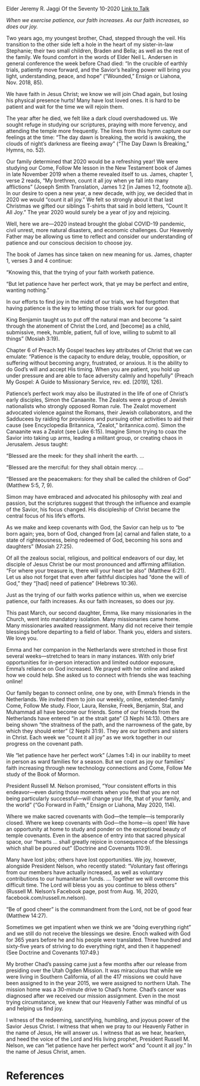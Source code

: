 Elder Jeremy R. Jaggi
Of the Seventy
10-2020
[Link to Talk](https://www.churchofjesuschrist.org/study/general-conference/2020/10/52jaggi?lang=eng)

_When we exercise patience, our faith increases. As our faith increases, so does our joy._

Two years ago, my youngest brother, Chad, stepped through the veil. His transition to the other side left a hole in the heart of my sister-in-law Stephanie; their two small children, Braden and Bella; as well as the rest of the family. We found comfort in the words of Elder Neil L. Andersen in general conference the week before Chad died: “In the crucible of earthly trials, patiently move forward, and the Savior’s healing power will bring you light, understanding, peace, and hope” (“Wounded,” Ensign or Liahona, Nov. 2018, 85).



We have faith in Jesus Christ; we know we will join Chad again, but losing his physical presence hurts! Many have lost loved ones. It is hard to be patient and wait for the time we will rejoin them.

The year after he died, we felt like a dark cloud overshadowed us. We sought refuge in studying our scriptures, praying with more fervency, and attending the temple more frequently. The lines from this hymn capture our feelings at the time: “The day dawn is breaking, the world is awaking, the clouds of night’s darkness are fleeing away” (“The Day Dawn Is Breaking,” Hymns, no. 52).

Our family determined that 2020 would be a refreshing year! We were studying our Come, Follow Me lesson in the New Testament book of James in late November 2019 when a theme revealed itself to us. James, chapter 1, verse 2 reads, “My brethren, count it all joy when ye fall into many afflictions” (Joseph Smith Translation, James 1:2 [in James 1:2, footnote a]). In our desire to open a new year, a new decade, with joy, we decided that in 2020 we would “count it all joy.” We felt so strongly about it that last Christmas we gifted our siblings T-shirts that said in bold letters, “Count It All Joy.” The year 2020 would surely be a year of joy and rejoicing.

Well, here we are—2020 instead brought the global COVID-19 pandemic, civil unrest, more natural disasters, and economic challenges. Our Heavenly Father may be allowing us time to reflect and consider our understanding of patience and our conscious decision to choose joy.

The book of James has since taken on new meaning for us. James, chapter 1, verses 3 and 4 continue:

“Knowing this, that the trying of your faith worketh patience.

“But let patience have her perfect work, that ye may be perfect and entire, wanting nothing.”

In our efforts to find joy in the midst of our trials, we had forgotten that having patience is the key to letting those trials work for our good.

King Benjamin taught us to put off the natural man and become “a saint through the atonement of Christ the Lord, and [become] as a child, submissive, meek, humble, patient, full of love, willing to submit to all things” (Mosiah 3:19).

Chapter 6 of Preach My Gospel teaches key attributes of Christ that we can emulate: “Patience is the capacity to endure delay, trouble, opposition, or suffering without becoming angry, frustrated, or anxious. It is the ability to do God’s will and accept His timing. When you are patient, you hold up under pressure and are able to face adversity calmly and hopefully” (Preach My Gospel: A Guide to Missionary Service, rev. ed. [2019], 126).

Patience’s perfect work may also be illustrated in the life of one of Christ’s early disciples, Simon the Canaanite. The Zealots were a group of Jewish nationalists who strongly opposed Roman rule. The Zealot movement advocated violence against the Romans, their Jewish collaborators, and the Sadducees by raiding for provisions and pursuing other activities to aid their cause (see Encyclopedia Britannica, “Zealot,” britannica.com). Simon the Canaanite was a Zealot (see Luke 6:15). Imagine Simon trying to coax the Savior into taking up arms, leading a militant group, or creating chaos in Jerusalem. Jesus taught:

“Blessed are the meek: for they shall inherit the earth. …

“Blessed are the merciful: for they shall obtain mercy. …

“Blessed are the peacemakers: for they shall be called the children of God” (Matthew 5:5, 7, 9).

Simon may have embraced and advocated his philosophy with zeal and passion, but the scriptures suggest that through the influence and example of the Savior, his focus changed. His discipleship of Christ became the central focus of his life’s efforts.

As we make and keep covenants with God, the Savior can help us to “be born again; yea, born of God, changed from [a] carnal and fallen state, to a state of righteousness, being redeemed of God, becoming his sons and daughters” (Mosiah 27:25).

Of all the zealous social, religious, and political endeavors of our day, let disciple of Jesus Christ be our most pronounced and affirming affiliation. “For where your treasure is, there will your heart be also” (Matthew 6:21). Let us also not forget that even after faithful disciples had “done the will of God,” they “[had] need of patience” (Hebrews 10:36).

Just as the trying of our faith works patience within us, when we exercise patience, our faith increases. As our faith increases, so does our joy.

This past March, our second daughter, Emma, like many missionaries in the Church, went into mandatory isolation. Many missionaries came home. Many missionaries awaited reassignment. Many did not receive their temple blessings before departing to a field of labor. Thank you, elders and sisters. We love you.

Emma and her companion in the Netherlands were stretched in those first several weeks—stretched to tears in many instances. With only brief opportunities for in-person interaction and limited outdoor exposure, Emma’s reliance on God increased. We prayed with her online and asked how we could help. She asked us to connect with friends she was teaching online!

Our family began to connect online, one by one, with Emma’s friends in the Netherlands. We invited them to join our weekly, online, extended-family Come, Follow Me study. Floor, Laura, Renske, Freek, Benjamin, Stal, and Muhammad all have become our friends. Some of our friends from the Netherlands have entered “in at the strait gate” (3 Nephi 14:13). Others are being shown “the straitness of the path, and the narrowness of the gate, by which they should enter” (2 Nephi 31:9). They are our brothers and sisters in Christ. Each week we “count it all joy” as we work together in our progress on the covenant path.

We “let patience have her perfect work” (James 1:4) in our inability to meet in person as ward families for a season. But we count as joy our families’ faith increasing through new technology connections and Come, Follow Me study of the Book of Mormon.

President Russell M. Nelson promised, “Your consistent efforts in this endeavor—even during those moments when you feel that you are not being particularly successful—will change your life, that of your family, and the world” (“Go Forward in Faith,” Ensign or Liahona, May 2020, 114).

Where we make sacred covenants with God—the temple—is temporarily closed. Where we keep covenants with God—the home—is open! We have an opportunity at home to study and ponder on the exceptional beauty of temple covenants. Even in the absence of entry into that sacred physical space, our “hearts … shall greatly rejoice in consequence of the blessings which shall be poured out” (Doctrine and Covenants 110:9).

Many have lost jobs; others have lost opportunities. We joy, however, alongside President Nelson, who recently stated: “Voluntary fast offerings from our members have actually increased, as well as voluntary contributions to our humanitarian funds. … Together we will overcome this difficult time. The Lord will bless you as you continue to bless others” (Russell M. Nelson’s Facebook page, post from Aug. 16, 2020, facebook.com/russell.m.nelson).

“Be of good cheer” is the commandment from the Lord, not be of good fear (Matthew 14:27).

Sometimes we get impatient when we think we are “doing everything right” and we still do not receive the blessings we desire. Enoch walked with God for 365 years before he and his people were translated. Three hundred and sixty-five years of striving to do everything right, and then it happened! (See Doctrine and Covenants 107:49.)

My brother Chad’s passing came just a few months after our release from presiding over the Utah Ogden Mission. It was miraculous that while we were living in Southern California, of all the 417 missions we could have been assigned to in the year 2015, we were assigned to northern Utah. The mission home was a 30-minute drive to Chad’s home. Chad’s cancer was diagnosed after we received our mission assignment. Even in the most trying circumstance, we knew that our Heavenly Father was mindful of us and helping us find joy.

I witness of the redeeming, sanctifying, humbling, and joyous power of the Savior Jesus Christ. I witness that when we pray to our Heavenly Father in the name of Jesus, He will answer us. I witness that as we hear, hearken, and heed the voice of the Lord and His living prophet, President Russell M. Nelson, we can “let patience have her perfect work” and “count it all joy.” In the name of Jesus Christ, amen.

# References
